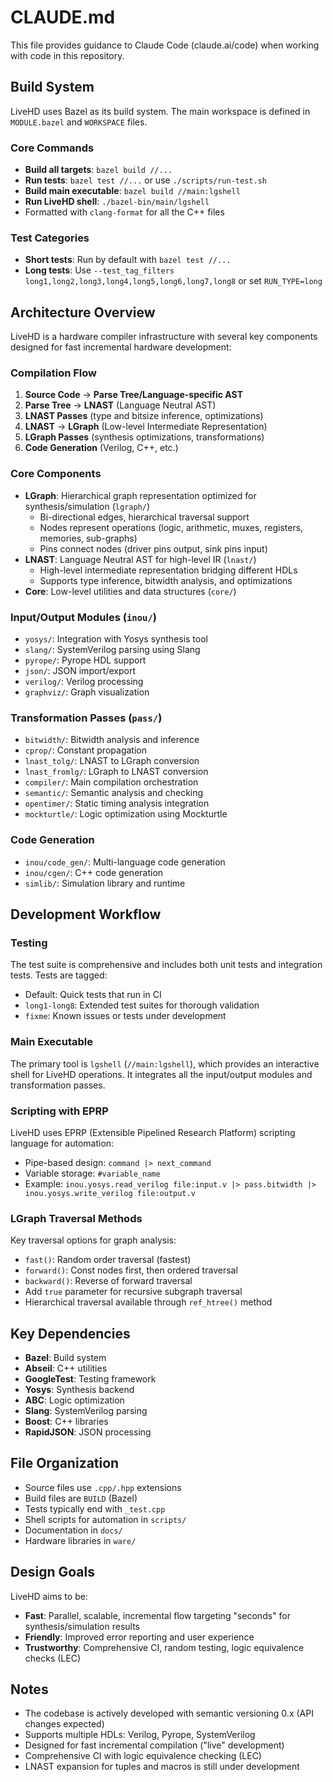 # CLAUDE.md

This file provides guidance to Claude Code (claude.ai/code) when working with code in this repository.

## Build System

LiveHD uses Bazel as its build system. The main workspace is defined in `MODULE.bazel` and `WORKSPACE` files.

### Core Commands

- **Build all targets**: `bazel build //...`
- **Run tests**: `bazel test //...` or use `./scripts/run-test.sh`
- **Build main executable**: `bazel build //main:lgshell`
- **Run LiveHD shell**: `./bazel-bin/main/lgshell`
- Formatted with `clang-format` for all the C++ files

### Test Categories

- **Short tests**: Run by default with `bazel test //...`
- **Long tests**: Use `--test_tag_filters long1,long2,long3,long4,long5,long6,long7,long8` or set `RUN_TYPE=long`

## Architecture Overview

LiveHD is a hardware compiler infrastructure with several key components designed for fast incremental hardware development:

### Compilation Flow

1. **Source Code** → **Parse Tree/Language-specific AST**
2. **Parse Tree** → **LNAST** (Language Neutral AST)
3. **LNAST Passes** (type and bitsize inference, optimizations)
4. **LNAST** → **LGraph** (Low-level Intermediate Representation)
5. **LGraph Passes** (synthesis optimizations, transformations)
6. **Code Generation** (Verilog, C++, etc.)

### Core Components

- **LGraph**: Hierarchical graph representation optimized for synthesis/simulation (`lgraph/`)
  - Bi-directional edges, hierarchical traversal support
  - Nodes represent operations (logic, arithmetic, muxes, registers, memories, sub-graphs)
  - Pins connect nodes (driver pins output, sink pins input)
- **LNAST**: Language Neutral AST for high-level IR (`lnast/`)
  - High-level intermediate representation bridging different HDLs
  - Supports type inference, bitwidth analysis, and optimizations
- **Core**: Low-level utilities and data structures (`core/`)

### Input/Output Modules (`inou/`)

- `yosys/`: Integration with Yosys synthesis tool
- `slang/`: SystemVerilog parsing using Slang
- `pyrope/`: Pyrope HDL support
- `json/`: JSON import/export
- `verilog/`: Verilog processing
- `graphviz/`: Graph visualization

### Transformation Passes (`pass/`)

- `bitwidth/`: Bitwidth analysis and inference
- `cprop/`: Constant propagation
- `lnast_tolg/`: LNAST to LGraph conversion
- `lnast_fromlg/`: LGraph to LNAST conversion
- `compiler/`: Main compilation orchestration
- `semantic/`: Semantic analysis and checking
- `opentimer/`: Static timing analysis integration
- `mockturtle/`: Logic optimization using Mockturtle

### Code Generation

- `inou/code_gen/`: Multi-language code generation
- `inou/cgen/`: C++ code generation
- `simlib/`: Simulation library and runtime

## Development Workflow

### Testing

The test suite is comprehensive and includes both unit tests and integration tests. Tests are tagged:
- Default: Quick tests that run in CI
- `long1-long8`: Extended test suites for thorough validation
- `fixme`: Known issues or tests under development

### Main Executable

The primary tool is `lgshell` (`//main:lgshell`), which provides an interactive shell for LiveHD operations. It integrates all the input/output modules and transformation passes.

### Scripting with EPRP

LiveHD uses EPRP (Extensible Pipelined Research Platform) scripting language for automation:
- Pipe-based design: `command |> next_command`
- Variable storage: `#variable_name`
- Example: `inou.yosys.read_verilog file:input.v |> pass.bitwidth |> inou.yosys.write_verilog file:output.v`

### LGraph Traversal Methods

Key traversal options for graph analysis:
- `fast()`: Random order traversal (fastest)
- `forward()`: Const nodes first, then ordered traversal
- `backward()`: Reverse of forward traversal
- Add `true` parameter for recursive subgraph traversal
- Hierarchical traversal available through `ref_htree()` method

## Key Dependencies

- **Bazel**: Build system
- **Abseil**: C++ utilities
- **GoogleTest**: Testing framework
- **Yosys**: Synthesis backend
- **ABC**: Logic optimization
- **Slang**: SystemVerilog parsing
- **Boost**: C++ libraries
- **RapidJSON**: JSON processing

## File Organization

- Source files use `.cpp/.hpp` extensions
- Build files are `BUILD` (Bazel)
- Tests typically end with `_test.cpp`
- Shell scripts for automation in `scripts/`
- Documentation in `docs/`
- Hardware libraries in `ware/`

## Design Goals

LiveHD aims to be:
- **Fast**: Parallel, scalable, incremental flow targeting "seconds" for synthesis/simulation results
- **Friendly**: Improved error reporting and user experience
- **Trustworthy**: Comprehensive CI, random testing, logic equivalence checks (LEC)

## Notes

- The codebase is actively developed with semantic versioning 0.x (API changes expected)
- Supports multiple HDLs: Verilog, Pyrope, SystemVerilog
- Designed for fast incremental compilation ("live" development)
- Comprehensive CI with logic equivalence checking (LEC)
- LNAST expansion for tuples and macros is still under development
